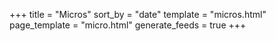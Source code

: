 +++
title = "Micros"
sort_by = "date"
template = "micros.html"
page_template = "micro.html"
generate_feeds = true
+++
